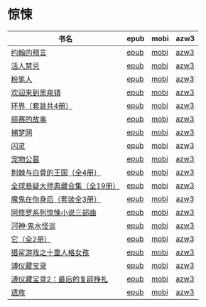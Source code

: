 # 惊悚

| 书名 | epub | mobi | azw3 |
| --- | --- | --- | --- |
| [约翰的预言](http://ct.dalanmei.com/f/31084289-572116576-37a6e2) | [epub](http://ct.dalanmei.com/f/31084289-572116576-37a6e2) | [mobi](http://ct.dalanmei.com/f/31084289-571667253-9718ca) | [azw3](http://ct.dalanmei.com/f/31084289-572176308-468c47) |
| [活人禁忌](http://ct.dalanmei.com/f/31084289-571809546-bda246) | [epub](http://ct.dalanmei.com/f/31084289-571809546-bda246) | [mobi](http://ct.dalanmei.com/f/31084289-571541485-bb2ff6) | [azw3](http://ct.dalanmei.com/f/31084289-572196326-162e8d) |
| [粉笔人](http://ct.dalanmei.com/f/31084289-571818764-83c760) | [epub](http://ct.dalanmei.com/f/31084289-571818764-83c760) | [mobi](http://ct.dalanmei.com/f/31084289-571548305-a2ef05) | [azw3](http://ct.dalanmei.com/f/31084289-572198863-478786) |
| [欢迎来到黑泉镇](http://ct.dalanmei.com/f/31084289-571983755-791308) | [epub](http://ct.dalanmei.com/f/31084289-571983755-791308) | [mobi](http://ct.dalanmei.com/f/31084289-571559939-18dc48) | [azw3](http://ct.dalanmei.com/f/31084289-572211913-01fe0d) |
| [环界（套装共4册）](http://ct.dalanmei.com/f/31084289-571732825-6a8fe5) | [epub](http://ct.dalanmei.com/f/31084289-571732825-6a8fe5) | [mobi](http://ct.dalanmei.com/f/31084289-571615323-40338f) | [azw3](http://ct.dalanmei.com/f/31084289-571912786-c9b328) |
| [丽赛的故事](http://ct.dalanmei.com/f/31084289-571735356-68ed00) | [epub](http://ct.dalanmei.com/f/31084289-571735356-68ed00) | [mobi](http://ct.dalanmei.com/f/31084289-571611391-56a9c8) | [azw3](http://ct.dalanmei.com/f/31084289-571913619-8a8d36) |
| [捕梦网](http://ct.dalanmei.com/f/31084289-571735417-e7f5fe) | [epub](http://ct.dalanmei.com/f/31084289-571735417-e7f5fe) | [mobi](http://ct.dalanmei.com/f/31084289-571611181-16366b) | [azw3](http://ct.dalanmei.com/f/31084289-571913720-e951aa) |
| [闪灵](http://ct.dalanmei.com/f/31084289-571735783-e86cce) | [epub](http://ct.dalanmei.com/f/31084289-571735783-e86cce) | [mobi](http://ct.dalanmei.com/f/31084289-571609006-b857a2) | [azw3](http://ct.dalanmei.com/f/31084289-571913995-9b8889) |
| [宠物公墓](http://ct.dalanmei.com/f/31084289-572122233-0625fd) | [epub](http://ct.dalanmei.com/f/31084289-572122233-0625fd) | [mobi](http://ct.dalanmei.com/f/31084289-571594939-7dddc6) | [azw3](http://ct.dalanmei.com/f/31084289-571979304-b894b0) |
| [荆棘与白骨的王国（全4册）](http://ct.dalanmei.com/f/31084289-571829474-7e97b4) | [epub](http://ct.dalanmei.com/f/31084289-571829474-7e97b4) | [mobi](http://ct.dalanmei.com/f/31084289-571549340-e6bcf3) | [azw3](http://ct.dalanmei.com/f/31084289-572065098-81a0f8) |
| [全球悬疑大师典藏合集（全19册）](http://ct.dalanmei.com/f/31084289-571990728-ff897d) | [epub](http://ct.dalanmei.com/f/31084289-571990728-ff897d) | [mobi](http://ct.dalanmei.com/f/31084289-571562076-b588d4) | [azw3](http://ct.dalanmei.com/f/31084289-571840818-ac109b) |
| [魔鬼在你身后（套装全3册）](http://ct.dalanmei.com/f/31084289-571736933-aab0a9) | [epub](http://ct.dalanmei.com/f/31084289-571736933-aab0a9) | [mobi](http://ct.dalanmei.com/f/31084289-571581630-be5217) | [azw3](http://ct.dalanmei.com/f/31084289-571861520-2bb7dc) |
| [阿修罗系列惊悚小说三部曲](None) | [epub](None) | [mobi](None) | [azw3](None) |
| [河神·鬼水怪谈](http://ct.dalanmei.com/f/31084289-571782792-f50730) | [epub](http://ct.dalanmei.com/f/31084289-571782792-f50730) | [mobi](http://ct.dalanmei.com/f/31084289-571424292-3678cc) | [azw3](http://ct.dalanmei.com/f/31084289-571883879-ddd574) |
| [它（全2册）](None) | [epub](None) | [mobi](None) | [azw3](None) |
| [猎鲨游戏之十重人格女孩](None) | [epub](None) | [mobi](None) | [azw3](None) |
| [溥仪藏宝录](http://ct.dalanmei.com/f/31084289-571787726-5e4f07) | [epub](http://ct.dalanmei.com/f/31084289-571787726-5e4f07) | [mobi](http://ct.dalanmei.com/f/31084289-571454609-567268) | [azw3](http://ct.dalanmei.com/f/31084289-571888387-7cac56) |
| [溥仪藏宝录2：最后的复辟挣扎](http://ct.dalanmei.com/f/31084289-571787727-0e1e13) | [epub](http://ct.dalanmei.com/f/31084289-571787727-0e1e13) | [mobi](http://ct.dalanmei.com/f/31084289-571454611-a6fd74) | [azw3](http://ct.dalanmei.com/f/31084289-571888389-c61016) |
| [遗族](http://ct.dalanmei.com/f/31084289-571788524-92959f) | [epub](http://ct.dalanmei.com/f/31084289-571788524-92959f) | [mobi](http://ct.dalanmei.com/f/31084289-571456246-2f14f0) | [azw3](http://ct.dalanmei.com/f/31084289-571891412-178ff4) |
